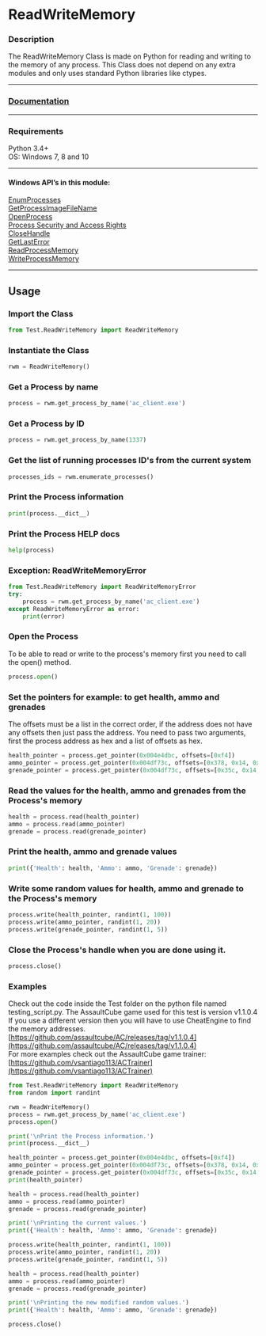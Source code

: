 # ReadWriteMemory

### Description
The ReadWriteMemory Class is made on Python for reading and writing to the memory of any process. This Class does not depend on any extra modules and only uses standard Python libraries like ctypes.

---

### [Documentation](https://vsantiago113.github.io/readwritememory.github.io/)

---

### Requirements
Python 3.4+<br />
OS: Windows 7, 8 and 10<br />

---

#### Windows API’s in this module:<br />
[EnumProcesses](https://docs.microsoft.com/en-us/windows/win32/api/psapi/nf-psapi-enumprocesses)<br />
[GetProcessImageFileName](https://docs.microsoft.com/en-us/windows/win32/api/psapi/nf-psapi-getprocessimagefilenamea)<br />
[OpenProcess](https://docs.microsoft.com/en-us/windows/win32/api/processthreadsapi/nf-processthreadsapi-openprocess)<br />
[Process Security and Access Rights](https://docs.microsoft.com/en-us/windows/win32/procthread/process-security-and-access-rights)<br />
[CloseHandle](https://docs.microsoft.com/en-us/windows/win32/api/handleapi/nf-handleapi-closehandle)<br />
[GetLastError](https://docs.microsoft.com/en-us/windows/win32/api/errhandlingapi/nf-errhandlingapi-getlasterror)<br />
[ReadProcessMemory](https://docs.microsoft.com/en-us/windows/win32/api/memoryapi/nf-memoryapi-readprocessmemory)<br />
[WriteProcessMemory](https://docs.microsoft.com/en-us/windows/win32/api/memoryapi/nf-memoryapi-writeprocessmemory)<br />

---

## Usage

### Import the Class
```python
from Test.ReadWriteMemory import ReadWriteMemory
```

### Instantiate the Class
```python
rwm = ReadWriteMemory()
```

### Get a Process by name
```python
process = rwm.get_process_by_name('ac_client.exe')
```

### Get a Process by ID
```python
process = rwm.get_process_by_name(1337)
```

### Get the list of running processes ID's from the current system
```python
processes_ids = rwm.enumerate_processes()
```

### Print the Process information
```python
print(process.__dict__)
```

### Print the Process HELP docs
```python
help(process)
```

### Exception: ReadWriteMemoryError
````python
from Test.ReadWriteMemory import ReadWriteMemoryError
try:
    process = rwm.get_process_by_name('ac_client.exe')
except ReadWriteMemoryError as error:
    print(error)
````

### Open the Process
To be able to read or write to the process's memory first you need to call the open() method.
```python
process.open()
```

### Set the pointers for example: to get health, ammo and grenades
The offsets must be a list in the correct order, if the address does not have any offsets then just pass the address. You need to pass two arguments, first the process address as hex and a list of offsets as hex.
```python
health_pointer = process.get_pointer(0x004e4dbc, offsets=[0xf4])
ammo_pointer = process.get_pointer(0x004df73c, offsets=[0x378, 0x14, 0x0])
grenade_pointer = process.get_pointer(0x004df73c, offsets=[0x35c, 0x14, 0x0])
```

### Read the values for the health, ammo and grenades from the Process's memory
```python
health = process.read(health_pointer)
ammo = process.read(ammo_pointer)
grenade = process.read(grenade_pointer)
```

### Print the health, ammo and grenade values
```python
print({'Health': health, 'Ammo': ammo, 'Grenade': grenade})
```

### Write some random values for health, ammo and grenade to the Process's memory
```python
process.write(health_pointer, randint(1, 100))
process.write(ammo_pointer, randint(1, 20))
process.write(grenade_pointer, randint(1, 5))
```

### Close the Process's handle when you are done using it.
```python
process.close()
```

### Examples
Check out the code inside the Test folder on the python file named testing_script.py.
The AssaultCube game used for this test is version v1.1.0.4 If you use a different version then you will have to use CheatEngine to find the memory addresses.
[https://github.com/assaultcube/AC/releases/tag/v1.1.0.4](https://github.com/assaultcube/AC/releases/tag/v1.1.0.4)<br />
For more examples check out the AssaultCube game trainer:
[https://github.com/vsantiago113/ACTrainer](https://github.com/vsantiago113/ACTrainer)
```python
from Test.ReadWriteMemory import ReadWriteMemory
from random import randint

rwm = ReadWriteMemory()
process = rwm.get_process_by_name('ac_client.exe')
process.open()

print('\nPrint the Process information.')
print(process.__dict__)

health_pointer = process.get_pointer(0x004e4dbc, offsets=[0xf4])
ammo_pointer = process.get_pointer(0x004df73c, offsets=[0x378, 0x14, 0x0])
grenade_pointer = process.get_pointer(0x004df73c, offsets=[0x35c, 0x14, 0x0])
print(health_pointer)

health = process.read(health_pointer)
ammo = process.read(ammo_pointer)
grenade = process.read(grenade_pointer)

print('\nPrinting the current values.')
print({'Health': health, 'Ammo': ammo, 'Grenade': grenade})

process.write(health_pointer, randint(1, 100))
process.write(ammo_pointer, randint(1, 20))
process.write(grenade_pointer, randint(1, 5))

health = process.read(health_pointer)
ammo = process.read(ammo_pointer)
grenade = process.read(grenade_pointer)

print('\nPrinting the new modified random values.')
print({'Health': health, 'Ammo': ammo, 'Grenade': grenade})

process.close()

```
